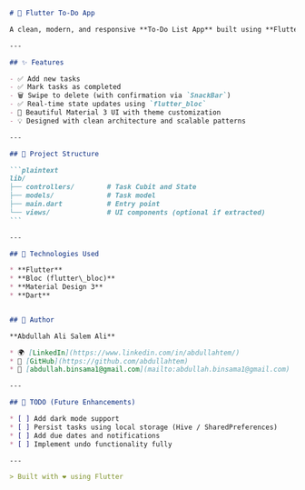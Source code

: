 

````markdown
# 📝 Flutter To-Do App

A clean, modern, and responsive **To-Do List App** built using **Flutter** and **Bloc** state management. The app allows users to add, complete, and delete tasks with a smooth user experience and material design 3.

---

## ✨ Features

- ✅ Add new tasks
- ✅ Mark tasks as completed
- 🗑️ Swipe to delete (with confirmation via `SnackBar`)
- ✅ Real-time state updates using `flutter_bloc`
- 🎨 Beautiful Material 3 UI with theme customization
- 💡 Designed with clean architecture and scalable patterns

---

## 🧱 Project Structure

```plaintext
lib/
├── controllers/        # Task Cubit and State
├── models/             # Task model
├── main.dart           # Entry point
└── views/              # UI components (optional if extracted)
```

---

## 🔧 Technologies Used

* **Flutter**
* **Bloc (flutter\_bloc)**
* **Material Design 3**
* **Dart**


## 👤 Author

**Abdullah Ali Salem Ali**

* 🌍 [LinkedIn](https://www.linkedin.com/in/abdullahtem/)
* 💼 [GitHub](https://github.com/abdullahtem)
* 📧 [abdullah.binsama1@gmail.com](mailto:abdullah.binsama1@gmail.com)

---

## 📌 TODO (Future Enhancements)

* [ ] Add dark mode support
* [ ] Persist tasks using local storage (Hive / SharedPreferences)
* [ ] Add due dates and notifications
* [ ] Implement undo functionality fully

---

> Built with ❤️ using Flutter

